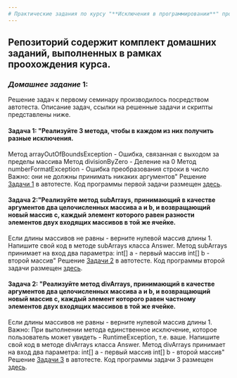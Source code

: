 ```yaml
---
# Практические задания по курсу "**Исключения в программировании**" программы обучения "Разработчик" GeekBrains
---
```

## Репозиторий содержит комплект домашних заданий, выполненных в рамках проохождения курса.
### *Домашнее задание* 1:
Решение задач к первому семинару производилось посредством автотеста. Описание задач, ссылки на решенные задачи и скрипты представлены ниже.
#### Задача 1: "Реализуйте 3 метода, чтобы в каждом из них получить разные исключения.
Метод arrayOutOfBoundsException - Ошибка, связанная с выходом за пределы массива
Метод divisionByZero - Деление на 0
Метод numberFormatException - Ошибка преобразования строки в число
Важно: они не должны принимать никаких аргументов"
Решение [Задачи 1](https://autotest.gb.ru/problems/12?lesson_id=357184&_ga=2.77822484.1675109119.1695872985-1008606880.1695872984) в автотесте.
Код программы первой задачи размещен [здесь](https://github.com/ArturGert/gbExceptionsHomeWork/tree/master/homeWork_1/task1).
#### Задача 2:"Реализуйте метод subArrays, принимающий в качестве аргументов два целочисленных массива a и b, и возвращающий новый массив c, каждый элемент которого равен разности элементов двух входящих массивов в той же ячейке.
Если длины массивов не равны - верните нулевой массив длины 1.
Напишите свой код в методе subArrays класса Answer. Метод subArrays принимает на вход два параметра:
int[] a - первый массив
int[] b - второй массив"
Решение [Задачи 2](https://autotest.gb.ru/problems/7?lesson_id=357184&_ga=2.74480914.1675109119.1695872985-1008606880.1695872984) в автотесте.
Код программы второй задачи размещен [здесь](https://github.com/ArturGert/gbExceptionsHomeWork/tree/master/homeWork_1/task2).
#### Задача 2: "Реализуйте метод divArrays, принимающий в качестве аргументов два целочисленных массива a и b, и возвращающий новый массив с, каждый элемент которого равен частному элементов двух входящих массивов в той же ячейке.
Если длины массивов не равны - верните нулевой массив длины 1.
Важно: При выполнении метода единственное исключение, которое пользователь может увидеть - RuntimeException, т.е. ваше.
Напишите свой код в методе divArrays класса Answer. Метод divArrays принимает на вход два параметра:
int[] a - первый массив
int[] b - второй массив"
Решение [Задачи 3](https://autotest.gb.ru/problems/8?lesson_id=357184&_ga=2.41637282.1675109119.1695872985-1008606880.1695872984) в автотесте.
Код программы задачи 3 размещен [здесь](https://github.com/ArturGert/gbExceptionsHomeWork/tree/master/homeWork_1/task3).
